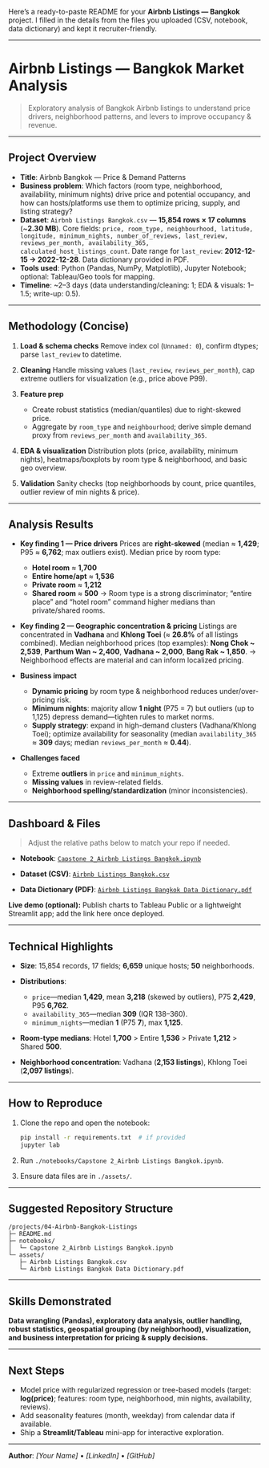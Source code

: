 Here’s a ready-to-paste README for your **Airbnb Listings — Bangkok** project. I filled in the details from the files you uploaded (CSV, notebook, data dictionary) and kept it recruiter-friendly.

---

# Airbnb Listings — Bangkok Market Analysis

> Exploratory analysis of Bangkok Airbnb listings to understand price drivers, neighborhood patterns, and levers to improve occupancy & revenue.

---

## Project Overview

* **Title**: Airbnb Bangkok — Price & Demand Patterns
* **Business problem**:
  Which factors (room type, neighborhood, availability, minimum nights) drive price and potential occupancy, and how can hosts/platforms use them to optimize pricing, supply, and listing strategy?
* **Dataset**:
  `Airbnb Listings Bangkok.csv` — **15,854 rows × 17 columns** (\~**2.30 MB**). Core fields: `price, room_type, neighbourhood, latitude, longitude, minimum_nights, number_of_reviews, last_review, reviews_per_month, availability_365, calculated_host_listings_count`. Date range for `last_review`: **2012-12-15 → 2022-12-28**.
  Data dictionary provided in PDF.
* **Tools used**:
  Python (Pandas, NumPy, Matplotlib), Jupyter Notebook; optional: Tableau/Geo tools for mapping.
* **Timeline**: \~2–3 days (data understanding/cleaning: 1; EDA & visuals: 1–1.5; write-up: 0.5).

---

## Methodology (Concise)

1. **Load & schema checks**
   Remove index col (`Unnamed: 0`), confirm dtypes; parse `last_review` to datetime.
2. **Cleaning**
   Handle missing values (`last_review`, `reviews_per_month`), cap extreme outliers for visualization (e.g., price above P99).
3. **Feature prep**

   * Create robust statistics (median/quantiles) due to right-skewed price.
   * Aggregate by `room_type` and `neighbourhood`; derive simple demand proxy from `reviews_per_month` and `availability_365`.
4. **EDA & visualization**
   Distribution plots (price, availability, minimum nights), heatmaps/boxplots by room type & neighborhood, and basic geo overview.
5. **Validation**
   Sanity checks (top neighborhoods by count, price quantiles, outlier review of min nights & price).

---

## Analysis Results

* **Key finding 1 — Price drivers**
  Prices are **right-skewed** (median ≈ **1,429**; P95 ≈ **6,762**; max outliers exist). Median price by room type:

  * **Hotel room** ≈ **1,700**
  * **Entire home/apt** ≈ **1,536**
  * **Private room** ≈ **1,212**
  * **Shared room** ≈ **500**
    → Room type is a strong discriminator; “entire place” and “hotel room” command higher medians than private/shared rooms.

* **Key finding 2 — Geographic concentration & pricing**
  Listings are concentrated in **Vadhana** and **Khlong Toei** (≈ **26.8%** of all listings combined). Median neighborhood prices (top examples): **Nong Chok \~ 2,539**, **Parthum Wan \~ 2,400**, **Vadhana \~ 2,000**, **Bang Rak \~ 1,850**.
  → Neighborhood effects are material and can inform localized pricing.

* **Business impact**

  * **Dynamic pricing** by room type & neighborhood reduces under/over-pricing risk.
  * **Minimum nights**: majority allow **1 night** (P75 = 7) but outliers (up to 1,125) depress demand—tighten rules to market norms.
  * **Supply strategy**: expand in high-demand clusters (Vadhana/Khlong Toei); optimize availability for seasonality (median `availability_365` ≈ **309** days; median `reviews_per_month` ≈ **0.44**).

* **Challenges faced**

  * Extreme **outliers** in `price` and `minimum_nights`.
  * **Missing values** in review-related fields.
  * **Neighborhood spelling/standardization** (minor inconsistencies).

---

## Dashboard & Files

> Adjust the relative paths below to match your repo if needed.

* **Notebook**:
  [`Capstone 2_Airbnb Listings Bangkok.ipynb`](./notebooks/Capstone%202_Airbnb%20Listings%20Bangkok.ipynb)

* **Dataset (CSV)**:
  [`Airbnb Listings Bangkok.csv`](./assets/Airbnb%20Listings%20Bangkok.csv)

* **Data Dictionary (PDF)**:
  [`Airbnb Listings Bangkok Data Dictionary.pdf`](./assets/Airbnb%20Listings%20Bangkok%20Data%20Dictionary.pdf)

**Live demo (optional):**
Publish charts to Tableau Public or a lightweight Streamlit app; add the link here once deployed.

---

## Technical Highlights

* **Size**: 15,854 records, 17 fields; **6,659** unique hosts; **50** neighborhoods.
* **Distributions**:

  * `price`—median **1,429**, mean **3,218** (skewed by outliers), P75 **2,429**, P95 **6,762**.
  * `availability_365`—median **309** (IQR 138–360).
  * `minimum_nights`—median **1** (P75 **7**), max **1,125**.
* **Room-type medians**: Hotel **1,700** > Entire **1,536** > Private **1,212** > Shared **500**.
* **Neighborhood concentration**: Vadhana (**2,153 listings**), Khlong Toei (**2,097 listings**).

---

## How to Reproduce

1. Clone the repo and open the notebook:

   ```bash
   pip install -r requirements.txt  # if provided
   jupyter lab
   ```
2. Run `./notebooks/Capstone 2_Airbnb Listings Bangkok.ipynb`.
3. Ensure data files are in `./assets/`.

---

## Suggested Repository Structure

```
/projects/04-Airbnb-Bangkok-Listings
├─ README.md
├─ notebooks/
│  └─ Capstone 2_Airbnb Listings Bangkok.ipynb
└─ assets/
   ├─ Airbnb Listings Bangkok.csv
   └─ Airbnb Listings Bangkok Data Dictionary.pdf
```

---

## Skills Demonstrated

**Data wrangling (Pandas), exploratory data analysis, outlier handling, robust statistics, geospatial grouping (by neighborhood), visualization, and business interpretation for pricing & supply decisions.**

---

## Next Steps

* Model price with regularized regression or tree-based models (target: **log(price)**; features: room type, neighborhood, min nights, availability, reviews).
* Add seasonality features (month, weekday) from calendar data if available.
* Ship a **Streamlit/Tableau** mini-app for interactive exploration.

---

**Author**: *\[Your Name]* • *\[LinkedIn]* • *\[GitHub]*

